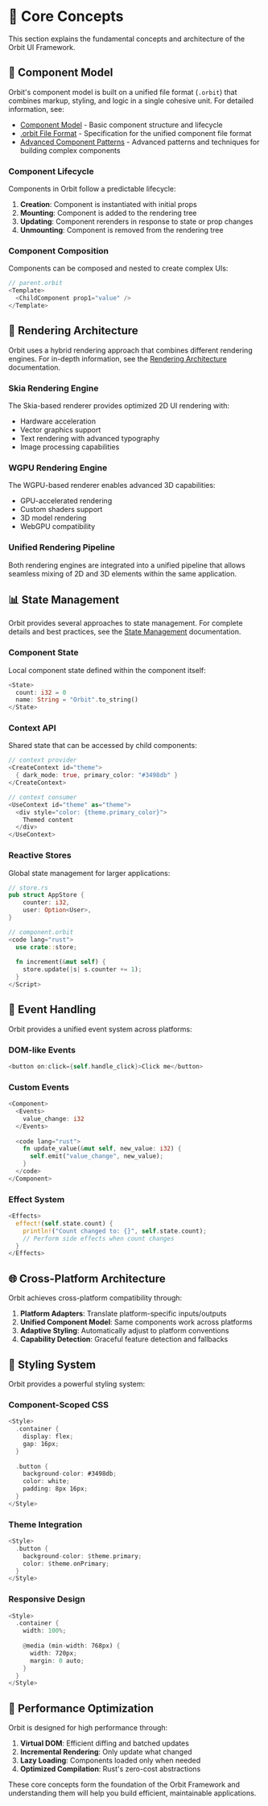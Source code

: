 # 🧠 Core Concepts

This section explains the fundamental concepts and architecture of the Orbit UI Framework.

## 🧩 Component Model

Orbit's component model is built on a unified file format (`.orbit`) that combines markup, styling, and logic in a single cohesive unit. For detailed information, see:

- [Component Model](./component-model.md) - Basic component structure and lifecycle
- [.orbit File Format](./orbit-file-format.md) - Specification for the unified component file format
- [Advanced Component Patterns](./advanced-component-patterns.md) - Advanced patterns and techniques for building complex components

### Component Lifecycle

Components in Orbit follow a predictable lifecycle:

1. **Creation**: Component is instantiated with initial props
2. **Mounting**: Component is added to the rendering tree
3. **Updating**: Component rerenders in response to state or prop changes
4. **Unmounting**: Component is removed from the rendering tree

### Component Composition

Components can be composed and nested to create complex UIs:

```rust
// parent.orbit
<Template>
  <ChildComponent prop1="value" />
</Template>
```

## 🎨 Rendering Architecture

Orbit uses a hybrid rendering approach that combines different rendering engines. For in-depth information, see the [Rendering Architecture](./rendering-architecture.md) documentation.

### Skia Rendering Engine

The Skia-based renderer provides optimized 2D UI rendering with:
- Hardware acceleration
- Vector graphics support
- Text rendering with advanced typography
- Image processing capabilities

### WGPU Rendering Engine

The WGPU-based renderer enables advanced 3D capabilities:
- GPU-accelerated rendering
- Custom shaders support
- 3D model rendering
- WebGPU compatibility

### Unified Rendering Pipeline

Both rendering engines are integrated into a unified pipeline that allows seamless mixing of 2D and 3D elements within the same application.

## 📊 State Management

Orbit provides several approaches to state management. For complete details and best practices, see the [State Management](./state-management.md) documentation.

### Component State

Local component state defined within the component itself:

```rust
<State>
  count: i32 = 0
  name: String = "Orbit".to_string()
</State>
```

### Context API

Shared state that can be accessed by child components:

```rust
// context provider
<CreateContext id="theme">
  { dark_mode: true, primary_color: "#3498db" }
</CreateContext>

// context consumer
<UseContext id="theme" as="theme">
  <div style="color: {theme.primary_color}">
    Themed content
  </div>
</UseContext>
```

### Reactive Stores

Global state management for larger applications:

```rust
// store.rs
pub struct AppStore {
    counter: i32,
    user: Option<User>,
}

// component.orbit
<code lang="rust">
  use crate::store;
  
  fn increment(&mut self) {
    store.update(|s| s.counter += 1);
  }
</Script>
```

## 🔄 Event Handling

Orbit provides a unified event system across platforms:

### DOM-like Events

```rust
<button on:click={self.handle_click}>Click me</button>
```

### Custom Events

```rust
<Component>
  <Events>
    value_change: i32
  </Events>
  
  <code lang="rust">
    fn update_value(&mut self, new_value: i32) {
      self.emit("value_change", new_value);
    }
  </code>
</Component>
```

### Effect System

```rust
<Effects>
  effect!(self.state.count) {
    println!("Count changed to: {}", self.state.count);
    // Perform side effects when count changes
  }
</Effects>
```

## 🌐 Cross-Platform Architecture

Orbit achieves cross-platform compatibility through:

1. **Platform Adapters**: Translate platform-specific inputs/outputs
2. **Unified Component Model**: Same components work across platforms
3. **Adaptive Styling**: Automatically adjust to platform conventions
4. **Capability Detection**: Graceful feature detection and fallbacks

## 📏 Styling System

Orbit provides a powerful styling system:

### Component-Scoped CSS

```rust
<Style>
  .container {
    display: flex;
    gap: 16px;
  }
  
  .button {
    background-color: #3498db;
    color: white;
    padding: 8px 16px;
  }
</Style>
```

### Theme Integration

```rust
<Style>
  .button {
    background-color: $theme.primary;
    color: $theme.onPrimary;
  }
</Style>
```

### Responsive Design

```rust
<Style>
  .container {
    width: 100%;
    
    @media (min-width: 768px) {
      width: 720px;
      margin: 0 auto;
    }
  }
</Style>
```

## 🚀 Performance Optimization

Orbit is designed for high performance through:

1. **Virtual DOM**: Efficient diffing and batched updates
2. **Incremental Rendering**: Only update what changed
3. **Lazy Loading**: Components loaded only when needed
4. **Optimized Compilation**: Rust's zero-cost abstractions

These core concepts form the foundation of the Orbit Framework and understanding them will help you build efficient, maintainable applications.
